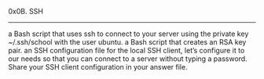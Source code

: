 <a>0x0B. SSH</a>

<hr />

a Bash script that uses ssh to connect to your server using the private key ~/.ssh/school with the user ubuntu.
a Bash script that creates an RSA key pair.
an SSH configuration file for the local SSH client, let’s configure it to our needs so that you can connect to a server without typing a password. Share your SSH client configuration in your answer file.
